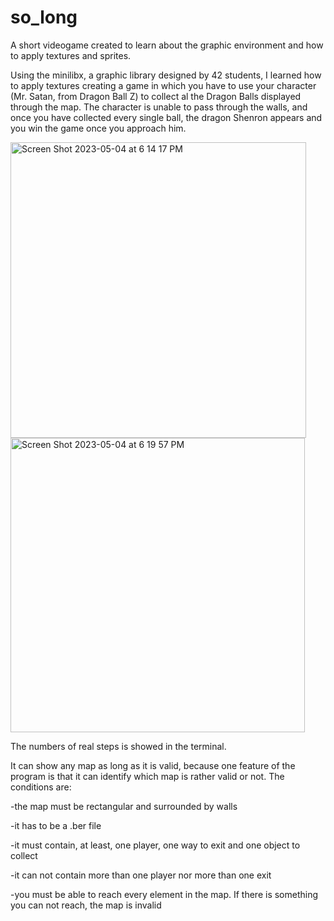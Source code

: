 # so_long 

A short videogame created to learn about the graphic environment and how to apply textures and sprites.

Using the minilibx, a graphic library designed by 42 students, I learned how to apply textures creating a game in which you have to use your character (Mr. Satan, from Dragon Ball Z) to collect al the Dragon Balls displayed through the map. The character is unable to pass through the walls, and once you have collected every single ball, the dragon Shenron appears and you win the game once you approach him.

<img width="473" alt="Screen Shot 2023-05-04 at 6 14 17 PM" src="https://user-images.githubusercontent.com/72255876/236262721-0f20339c-450d-4677-877c-33602eac3ff1.png">

<img width="471" alt="Screen Shot 2023-05-04 at 6 19 57 PM" src="https://user-images.githubusercontent.com/72255876/236264141-310b9e93-8dbf-40cb-91e9-97ffde3e1d73.png">

The numbers of real steps is showed in the terminal.

It can show any map as long as it is valid, because one feature of the program is that it can identify which map is rather valid or not. The conditions are:

-the map must be rectangular and surrounded by walls

-it has to be a .ber file

-it must contain, at least, one player, one way to exit and one object to collect

-it can not contain more than one player nor more than one exit

-you must be able to reach every element in the map. If there is something you can not reach, the map is invalid
